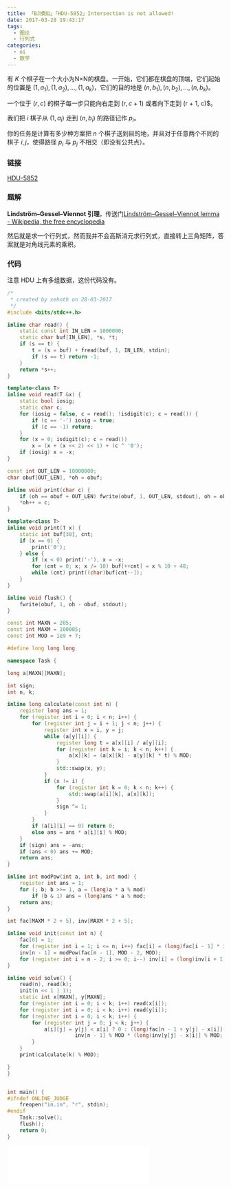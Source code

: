 ```yaml
---
title: 「BJ模拟」「HDU-5852」Intersection is not allowed!
date: 2017-03-28 19:43:17
tags:
  - 图论
  - 行列式
categories:
  - oi
  - 数学
---
```

有 $K$ 个棋子在一个大小为N×N的棋盘。一开始，它们都在棋盘的顶端，它们起始的位置是 $(1, a_1),(1, a_2),...,(1, a_k)$，它们的目的地是 $(n, b_1), (n, b_2),...,(n, b_k)$。

一个位于 $(r,c)$ 的棋子每一步只能向右走到 $(r, c + 1)$ 或者向下走到 (r + 1, c)$。

我们把 $i$ 棋子从 $(1, a_i)$ 走到 $(n, b_i)$ 的路径记作 $p_i$。

你的任务是计算有多少种方案把 $n$ 个棋子送到目的地，并且对于任意两个不同的棋子 $i,j$，使得路径 $p_i$ 与 $p_j$ 不相交（即没有公共点）。
<!-- more -->
### 链接
[HDU-5852](http://acm.hdu.edu.cn/showproblem.php?pid=5852)
### 题解
**Lindström–Gessel–Viennot 引理**，传送门[Lindström–Gessel–Viennot lemma - Wikipedia, the free encyclopedia](https://en.wikipedia.org/wiki/Lindstr%C3%B6m%E2%80%93Gessel%E2%80%93Viennot_lemma)

然后就是求一个行列式，然而我并不会高斯消元求行列式，直接转上三角矩阵，答案就是对角线元素的乘积。
### 代码
注意 HDU 上有多组数据，这份代码没有。
``` cpp
/*
 * created by xehoth on 28-03-2017
 */
#include <bits/stdc++.h>

inline char read() {
    static const int IN_LEN = 1000000;
    static char buf[IN_LEN], *s, *t;
    if (s == t) {
        t = (s = buf) + fread(buf, 1, IN_LEN, stdin);
        if (s == t) return -1;
    }
    return *s++;
}

template<class T>
inline void read(T &x) {
    static bool iosig;
    static char c;
    for (iosig = false, c = read(); !isdigit(c); c = read()) {
        if (c == '-') iosig = true;
        if (c == -1) return;
    }
    for (x = 0; isdigit(c); c = read())
        x = (x + (x << 2) << 1) + (c ^ '0');
    if (iosig) x = -x;
}

const int OUT_LEN = 10000000;
char obuf[OUT_LEN], *oh = obuf;

inline void print(char c) {
    if (oh == obuf + OUT_LEN) fwrite(obuf, 1, OUT_LEN, stdout), oh = obuf;
    *oh++ = c;
}

template<class T>
inline void print(T x) {
    static int buf[30], cnt;
    if (x == 0) {
        print('0');
    } else {
        if (x < 0) print('-'), x = -x;
        for (cnt = 0; x; x /= 10) buf[++cnt] = x % 10 + 48;
        while (cnt) print((char)buf[cnt--]);
    }
}

inline void flush() {
    fwrite(obuf, 1, oh - obuf, stdout);
}

const int MAXN = 205;
const int MAXM = 100005;
const int MOD = 1e9 + 7;

#define long long long

namespace Task {

long a[MAXN][MAXN];

int sign;
int n, k;

inline long calculate(const int n) {
    register long ans = 1;
    for (register int i = 0; i < n; i++) {
        for (register int j = i + 1; j < n; j++) {
            register int x = i, y = j;
            while (a[y][i]) {
                register long t = a[x][i] / a[y][i];
                for (register int k = i; k < n; k++) {
                    a[x][k] = (a[x][k] - a[y][k] * t) % MOD;
                }
                std::swap(x, y);
            }
            if (x != i) {
                for (register int k = 0; k < n; k++) {
                    std::swap(a[i][k], a[x][k]);
                }
                sign ^= 1;
            }
        }
        if (a[i][i] == 0) return 0;
        else ans = ans * a[i][i] % MOD;
    }
    if (sign) ans = -ans;
    if (ans < 0) ans += MOD;
    return ans;
}

inline int modPow(int a, int b, int mod) {
    register int ans = 1;
    for (; b; b >>= 1, a = (long)a * a % mod)
        if (b & 1) ans = (long)ans * a % mod;
    return ans;
}

int fac[MAXM * 2 + 5], inv[MAXM * 2 + 5];

inline void init(const int n) {
    fac[0] = 1;
    for (register int i = 1; i <= n; i++) fac[i] = (long)fac[i - 1] * i % MOD;
    inv[n - 1] = modPow(fac[n - 1], MOD - 2, MOD);
    for (register int i = n - 2; i >= 0; i--) inv[i] = (long)inv[i + 1] * (i + 1) % MOD;
}

inline void solve() {
    read(n), read(k);
    init(n << 1 | 1);
    static int x[MAXN], y[MAXN];
    for (register int i = 0; i < k; i++) read(x[i]);
    for (register int i = 0; i < k; i++) read(y[i]);
    for (register int i = 0; i < k; i++) {
        for (register int j = 0; j < k; j++) {
            a[i][j] = y[j] < x[i] ? 0 : (long)fac[n - 1 + y[j] - x[i]] *
                      inv[n - 1] % MOD * (long)inv[y[j] - x[i]] % MOD;
        }
    }
    print(calculate(k) % MOD);

}
}


int main() {
#ifndef ONLINE_JUDGE
    freopen("in.in", "r", stdin);
#endif
    Task::solve();
    flush();
    return 0;
}
```
<iframe frameborder="no" border="0" marginwidth="0" marginheight="0" width=330 height=86 src="//music.163.com/outchain/player?type=2&id=30854346&auto=1&height=66"></iframe>